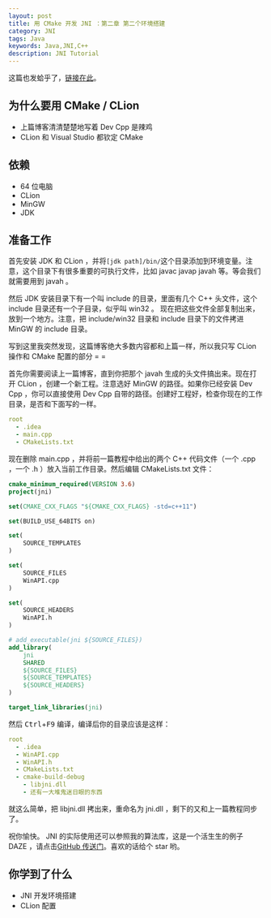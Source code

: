 ```yaml
---
layout: post
title: 用 CMake 开发 JNI ：第二章 第二个环境搭建
category: JNI
tags: Java
keywords: Java,JNI,C++
description: JNI Tutorial
---
```


这篇也发蛤乎了，[链接在此](https://zhuanlan.zhihu.com/p/25063917)。

## 为什么要用 CMake / CLion

+ 上篇博客清清楚楚地写着 Dev Cpp 是辣鸡
+ CLion 和 Visual Studio 都钦定 CMake

## 依赖

+ 64 位电脑
+ CLion
+ MinGW
+ JDK

## 准备工作

首先安装 JDK 和 CLion ，并将`[jdk path]/bin/`这个目录添加到环境变量。注意，这个目录下有很多重要的可执行文件，比如 javac javap javah 等。等会我们就需要用到 javah 。

然后 JDK 安装目录下有一个叫 include 的目录，里面有几个 C++ 头文件，这个 include 目录还有一个子目录，似乎叫 win32 。
现在把这些文件全部复制出来，放到一个地方。注意，把 include/win32 目录和 include 目录下的文件拷进 MinGW 的 include 目录。

写到这里我突然发现，这篇博客绝大多数内容都和上篇一样，所以我只写 CLion 操作和 CMake 配置的部分 = =

首先你需要阅读上一篇博客，直到你把那个 javah 生成的头文件搞出来。现在打开 CLion ，创建一个新工程。注意选好 MinGW 的路径。如果你已经安装 Dev Cpp ，你可以直接使用 Dev Cpp 自带的路径。创建好工程好，检查你现在的工作目录，是否和下面写的一样。

```yml
root
  - .idea
  - main.cpp
  - CMakeLists.txt
```

现在删除 main.cpp ，并将前一篇教程中给出的两个 C++ 代码文件（一个 .cpp ，一个 .h ）放入当前工作目录。然后编辑 CMakeLists.txt 文件：

```cmake
cmake_minimum_required(VERSION 3.6)
project(jni)

set(CMAKE_CXX_FLAGS "${CMAKE_CXX_FLAGS} -std=c++11")

set(BUILD_USE_64BITS on)

set(
    SOURCE_TEMPLATES
)

set(
    SOURCE_FILES
    WinAPI.cpp
)

set(
    SOURCE_HEADERS
    WinAPI.h
)

# add_executable(jni ${SOURCE_FILES})
add_library(
    jni
    SHARED
    ${SOURCE_FILES}
    ${SOURCE_TEMPLATES}
    ${SOURCE_HEADERS}
)

target_link_libraries(jni)
```

然后 <kbd>Ctrl</kbd>+<kbd>F9</kbd> 编译，编译后你的目录应该是这样：

```yml
root
  - .idea
  - WinAPI.cpp
  - WinAPI.h
  - CMakeLists.txt
  - cmake-build-debug
    - libjni.dll
    - 还有一大堆鬼迷日眼的东西
```

就这么简单，把 libjni.dll 拷出来，重命名为 jni.dll ，剩下的又和上一篇教程同步了。

祝你愉快。 JNI 的实际使用还可以参照我的算法库，这是一个活生生的例子 DAZE ，请点击[GitHub 传送门](https://github.com/ice1000/algo4j)。喜欢的话给个 star 哟。

## 你学到了什么

+ JNI 开发环境搭建
+ CLion 配置
